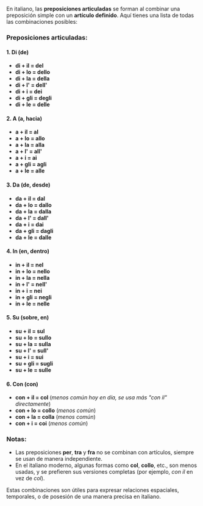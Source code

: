 En italiano, las **preposiciones articuladas** se forman al combinar una preposición simple con un **artículo definido**. Aquí tienes una lista de todas las combinaciones posibles:

### Preposiciones articuladas:

#### 1. **Di** (de)
- **di + il = del**
- **di + lo = dello**
- **di + la = della**
- **di + l' = dell'**
- **di + i = dei**
- **di + gli = degli**
- **di + le = delle**

#### 2. **A** (a, hacia)
- **a + il = al**
- **a + lo = allo**
- **a + la = alla**
- **a + l' = all'**
- **a + i = ai**
- **a + gli = agli**
- **a + le = alle**

#### 3. **Da** (de, desde)
- **da + il = dal**
- **da + lo = dallo**
- **da + la = dalla**
- **da + l' = dall'**
- **da + i = dai**
- **da + gli = dagli**
- **da + le = dalle**

#### 4. **In** (en, dentro)
- **in + il = nel**
- **in + lo = nello**
- **in + la = nella**
- **in + l' = nell'**
- **in + i = nei**
- **in + gli = negli**
- **in + le = nelle**

#### 5. **Su** (sobre, en)
- **su + il = sul**
- **su + lo = sullo**
- **su + la = sulla**
- **su + l' = sull'**
- **su + i = sui**
- **su + gli = sugli**
- **su + le = sulle**

#### 6. **Con** (con)
- **con + il = col** (*menos común hoy en día, se usa más "con il" directamente*)
- **con + lo = collo** (*menos común*)
- **con + la = colla** (*menos común*)
- **con + i = coi** (*menos común*)

### Notas:
- Las preposiciones **per**, **tra** y **fra** no se combinan con artículos, siempre se usan de manera independiente.
- En el italiano moderno, algunas formas como **col**, **collo**, etc., son menos usadas, y se prefieren sus versiones completas (por ejemplo, *con il* en vez de *col*).

Estas combinaciones son útiles para expresar relaciones espaciales, temporales, o de posesión de una manera precisa en italiano.